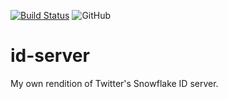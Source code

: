 [![Build Status](https://travis-ci.com/chrisdimaio/id-server.svg?branch=master)](https://travis-ci.com/chrisdimaio/id-server)
![GitHub](https://img.shields.io/github/license/chrisdimaio/poker-evaluator)
# id-server
My own rendition of Twitter's Snowflake ID server.

